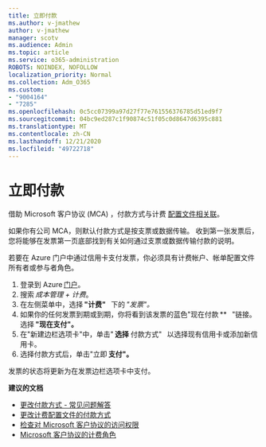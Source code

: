 ```yaml
---
title: 立即付款
ms.author: v-jmathew
author: v-jmathew
manager: scotv
ms.audience: Admin
ms.topic: article
ms.service: o365-administration
ROBOTS: NOINDEX, NOFOLLOW
localization_priority: Normal
ms.collection: Adm_O365
ms.custom:
- "9004164"
- "7285"
ms.openlocfilehash: 0c5cc07399a97d27f77e761556376785d51ed9f7
ms.sourcegitcommit: 04bc9ed287c1f90874c51f05c0d8647d6395c881
ms.translationtype: MT
ms.contentlocale: zh-CN
ms.lasthandoff: 12/21/2020
ms.locfileid: "49722718"
---
```

# <a name="make-an-immediate-payment"></a>立即付款

借助 Microsoft 客户协议 (MCA) ，付款方式与计费 [配置文件相关联](https://docs.microsoft.com/azure/billing/billing-how-to-change-credit-card?WT.mc_id=Portal-Microsoft_Azure_Support#change-payment-method-for-a-billing-profile)。

如果你有公司 MCA，则默认付款方式是按支票或数据传输。 收到第一张发票后，您将能够在发票第一页底部找到有关如何通过支票或数据传输付款的说明。

若要在 Azure 门户中通过信用卡支付发票，你必须具有计费帐户、帐单配置文件所有者或参与者角色。

1. 登录到 Azure [门户](https://portal.azure.com/)。
2. 搜索 *成本管理 + 计费*。
3. 在左侧菜单中，选择 **"计费"**   下的 *"发票"。*
4. 如果你的任何发票到期或到期，你将看到该发票的蓝色"现在付款 **   "链接。 选择 **"现在支付"。**
5. 在"新建边栏选项卡"中，单击" **选择** 付款方式"   以选择现有信用卡或添加新信用卡。
6. 选择付款方式后，单击"立即 **支付"。**

发票的状态将更新为在发票边栏选项卡中支付。

**建议的文档**

- [更改付款方式 - 常见问题解答](https://docs.microsoft.com/azure/billing/billing-how-to-change-credit-card?WT.mc_id=Portal-Microsoft_Azure_Support#frequently-asked-questions)
- [更改计费配置文件的付款方式](https://docs.microsoft.com/azure/cost-management-billing/manage/change-credit-card?WT.mc_id=Portal-Microsoft_Azure_Support#manage-credit-cards-for-a-microsoft-customer-agreement)
- [检查对 Microsoft 客户协议的访问权限](https://docs.microsoft.com/azure/cost-management-billing/manage/change-credit-card?WT.mc_id=Portal-Microsoft_Azure_Support%22%20%5Cl%20%22manage-credit-cards-for-a-microsoft-customer-agreement%22%20%5Ct%20%22_blank#check-the-type-of-your-account)
- [Microsoft 客户协议的计费角色](https://docs.microsoft.com/azure/cost-management-billing/manage/understand-mca-roles)
